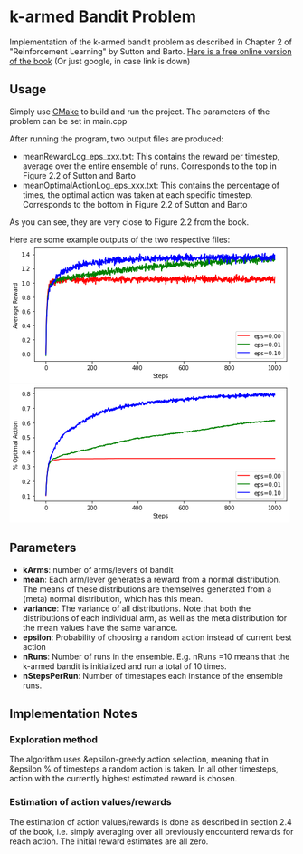 # k-armed Bandit Problem
Implementation of the k-armed bandit problem as described in Chapter 2 of "Reinforcement Learning" by Sutton and Barto.
[Here is a free online version of the book](https://www.andrew.cmu.edu/course/10-703/textbook/BartoSutton.pdf#page=47) (Or just google, in case link is down)
## Usage
Simply use [CMake](https://cmake.org/) to build and run the project.
The parameters of the problem can be set in main.cpp

After running the program, two output files are produced:
* meanRewardLog_eps_xxx.txt: This contains the reward per timestep, average over the entire ensemble of runs. Corresponds to the top in Figure 2.2 of Sutton and Barto 
* meanOptimalActionLog_eps_xxx.txt: This contains the percentage of times, the optimal action was taken at each specific timestep. Corresponds to the bottom in Figure 2.2 of Sutton and Barto 

As you can see, they are very close to Figure 2.2 from the book.

Here are some example outputs of the two respective files:
![Mean reward per timestep](Mean_Reward.png "Mean Reward")
![Mean optimal action per timestep](Mean_Optimal_Action.png "Mean Optimal Action")
## Parameters
* **kArms**: number of arms/levers of bandit
* **mean**:  Each arm/lever generates a reward from a normal distribution. The means of these distributions are themselves generated from a (meta) normal distribution, which has this mean.
* **variance**: The variance of all distributions. Note that both the distributions of each individual arm, as well as the meta distribution for the mean values have the same variance.
* **epsilon**: Probability of choosing a random action instead of current best action
* **nRuns**:   Number of runs in the ensemble. E.g. nRuns =10 means that the k-armed bandit is initialized and run a total of 10 times.
* **nStepsPerRun**: Number of timestapes each instance of the ensemble runs.
## Implementation Notes
### Exploration method
The algorithm uses &epsilon-greedy action selection, meaning that in &epsilon % of timesteps a random action is taken. In all other timesteps,
action with the currently highest estimated reward is chosen.
### Estimation of action values/rewards
The estimation of action values/rewards is done as described in section 2.4 of the book, i.e. simply averaging over all previously encounterd rewards for reach action. The initial reward estimates are all zero.
